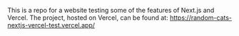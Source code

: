 This is a repo for a website testing some of the features of Next.js and Vercel.
The project, hosted on Vercel, can be found at: https://random-cats-nextjs-vercel-test.vercel.app/
